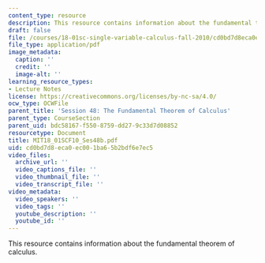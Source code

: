 ```yaml
---
content_type: resource
description: This resource contains information about the fundamental theorem of calculus.
draft: false
file: /courses/18-01sc-single-variable-calculus-fall-2010/cd0bd7d8eca0ec001ba65b2bdf6e7ec5_MIT18_01SCF10_Ses48b.pdf
file_type: application/pdf
image_metadata:
  caption: ''
  credit: ''
  image-alt: ''
learning_resource_types:
- Lecture Notes
license: https://creativecommons.org/licenses/by-nc-sa/4.0/
ocw_type: OCWFile
parent_title: 'Session 48: The Fundamental Theorem of Calculus'
parent_type: CourseSection
parent_uid: bdc58167-f550-8759-dd27-9c33d7d08852
resourcetype: Document
title: MIT18_01SCF10_Ses48b.pdf
uid: cd0bd7d8-eca0-ec00-1ba6-5b2bdf6e7ec5
video_files:
  archive_url: ''
  video_captions_file: ''
  video_thumbnail_file: ''
  video_transcript_file: ''
video_metadata:
  video_speakers: ''
  video_tags: ''
  youtube_description: ''
  youtube_id: ''
---
```

This resource contains information about the fundamental theorem of calculus.